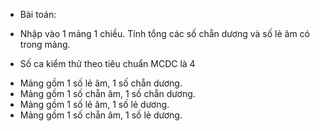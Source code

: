 - Bài toán:
+ Nhập vào 1 mảng 1 chiều. Tính tổng các số chẵn dương và số lẻ âm có trong mảng.

- Số ca kiểm thử theo tiêu chuẩn MCDC là 4
+ Mảng gồm 1 số lẻ âm, 1 số chẵn dương.
+ Mảng gồm 1 số chẵn âm, 1 số chẵn dương.
+ Mảng gồm 1 số lẻ âm, 1 số lẻ dương.
+ Mảng gồm 1 số chẵn âm, 1 số lẻ dương.